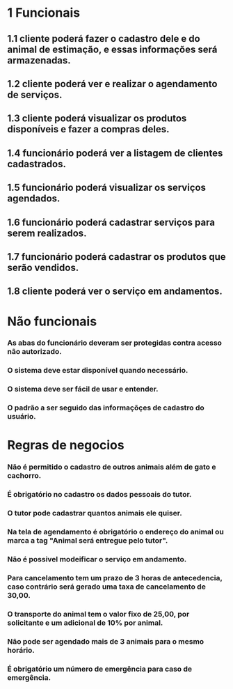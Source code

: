 # 1 Funcionais
## 1.1 cliente poderá fazer o cadastro dele e do animal de estimação, e essas informações será armazenadas.
## 1.2 cliente poderá ver e realizar o agendamento de serviços.
## 1.3 cliente poderá visualizar os produtos disponíveis e fazer a compras deles.
## 1.4 funcionário poderá ver a listagem de clientes cadastrados.
## 1.5 funcionário poderá visualizar os serviços agendados.
## 1.6 funcionário poderá cadastrar serviços para serem realizados.
## 1.7 funcionário poderá cadastrar os produtos que serão vendidos.
## 1.8 cliente poderá ver o serviço em andamentos.

# Não funcionais
### As abas do funcionário deveram ser protegidas contra acesso não autorizado.
### O sistema deve estar disponível quando necessário.
### O sistema deve ser fácil de usar e entender.
### O padrão a ser seguido das informaçõçes de cadastro do usuário.

# Regras de negocios
### Não é permitido o cadastro de outros animais além de gato e cachorro.
### É obrigatório no cadastro os dados pessoais do tutor.
### O tutor pode cadastrar quantos animais ele quiser.
### Na tela de agendamento é obrigatório o endereço do animal ou marca a tag "Animal será entregue pelo tutor".
### Não é possivel modeificar o serviço em andamento.
### Para cancelamento tem um prazo de 3 horas de antecedencia, caso contrário será gerado uma taxa de cancelamento de 30,00.
### O transporte do animal tem o valor fixo de 25,00, por solicitante e um adicional de 10% por animal.
### Não pode ser agendado mais de 3 animais para o mesmo horário.
### É obrigatório um número de emergência para caso de emergência.

###
